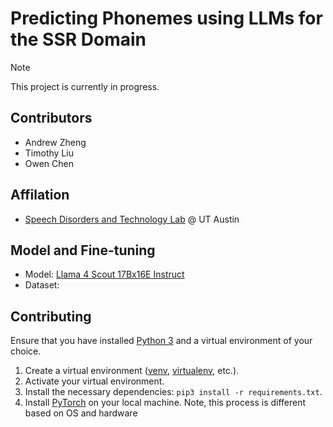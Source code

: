 # Predicting Phonemes using LLMs for the SSR Domain

> [!NOTE]
> This project is currently in progress.

## Contributors
- Andrew Zheng
- Timothy Liu
- Owen Chen

## Affilation
- [Speech Disorders and Technology Lab](https://slhs.utexas.edu/research/wang-lab/home) @ UT Austin

## Model and Fine-tuning

- Model: [Llama 4 Scout 17Bx16E Instruct](https://huggingface.co/meta-llama/Llama-4-Scout-17B-16E-Instruct)
- Dataset: 

## Contributing

Ensure that you have installed [Python 3](https://www.python.org/downloads/) and a virtual environment of your choice.

1. Create a virtual environment ([venv](https://docs.python.org/3/library/venv.html), [virtualenv](https://virtualenv.pypa.io/en/latest/), etc.).
2. Activate your virtual environment.
3. Install the necessary dependencies: `pip3 install -r requirements.txt`.
4. Install [PyTorch](https://pytorch.org/get-started/locally/) on your local machine. Note, this process is different based on OS and hardware
